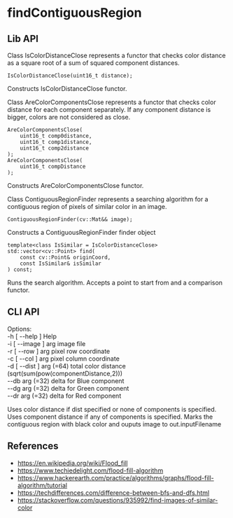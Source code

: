 # findContiguousRegion

## Lib API

Class IsColorDistanceClose represents a functor
that checks color distance as a square root
of a sum of squared component distances.

```
IsColorDistanceClose(uint16_t distance);
```
Constructs IsColorDistanceClose functor.


Class AreColorComponentsClose represents a functor
that checks color distance for each component separately.
If any component distance is bigger, colors are not considered as close.

```
AreColorComponentsClose(
	uint16_t comp0distance,
	uint16_t comp1distance,
	uint16_t comp2distance
);
AreColorComponentsClose(
	uint16_t compDistance
);
```
Constructs AreColorComponentsClose functor.


Class ContiguousRegionFinder represents a searching algorithm 
for a contiguous region of pixels of similar color in an image.

```
ContiguousRegionFinder(cv::Mat&& image);
```
Constructs a ContiguousRegionFinder finder object

```
template<class IsSimilar = IsColorDistanceClose>
std::vector<cv::Point> find(
	const cv::Point& originCoord,
	const IsSimilar& isSimilar
) const;
```
Runs the search algorithm.
Accepts a point to start from and a comparison functor.


## CLI API
Options:  
  -h [ --help ]           Help  
  -i [ --image ] arg      image file  
  -r [ --row ] arg        pixel row coordinate  
  -c [ --col ] arg        pixel column coordinate  
  -d [ --dist ] arg (=64) total color distance (sqrt(sum(pow(componentDistance,2)))  
  --db arg (=32)          delta for Blue component  
  --dg arg (=32)          delta for Green component  
  --dr arg (=32)          delta for Red component
  
Uses color distance if dist specified or none of components is specified.
Uses component distance if any of components is specified.
Marks the contiguous region with black color and ouputs image to out.inputFilename


## References

* https://en.wikipedia.org/wiki/Flood_fill
* https://www.techiedelight.com/flood-fill-algorithm
* https://www.hackerearth.com/practice/algorithms/graphs/flood-fill-algorithm/tutorial
* https://techdifferences.com/difference-between-bfs-and-dfs.html
* https://stackoverflow.com/questions/935992/find-images-of-similar-color
